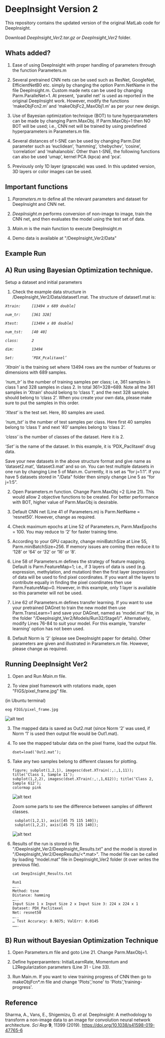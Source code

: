 # DeepInsight Version 2
This repository contains the updated version of the original MatLab code for DeepInsight.

Download <i>DeepInsight_Ver2.tar.gz or DeepInsight_Ver2</i> folder.

## Whats added?
1)	Ease of using DeepInsight with proper handling of parameters through the function Parameters.m

2)	Several pretrained CNN nets can be used such as ResNet, GoogleNet, EfficientNetB0 etc. simply by changing the option Parm.NetName in the file DeepInsight.m. Custom made nets can be used by changing Parm.ParalleNet=1. At present, 'parallel net' is used as reported in the original DeepInsight work. However, modify the functions ‘makeObjFcn2.m’ and ‘makeObjFc2_MaxObj1.m’ as per your new design.

3)	Use of Bayesian optimization technique (BOT) to tune hyperparameters can be made by changing Parm.MaxObj. If Parm.MaxObj=1 then NO BOT will be used; i.e., CNN net will be trained by using predefined hyperparameters in Parameters.m file.

4)	Several distances of t-SNE can be used by changing Parm.Dist parameter such as ‘euclidean’, ‘hamming’, ‘chebychev’, ‘cosine’, ‘correlation’ and ‘mahalanobis’. Other than t-SNE, the following functions can also be used ‘umap’, kernel PCA (kpca) and ‘pca’.

5)	Previously only 1D layer (grapscale) was used. In this updated version, 3D layers or color images can be used.

## Important functions
1)	<i>Parameters.m</i> to define all the relevant parameters and dataset for DeepInsight and CNN net.

2)	<i>DeepInsight.m</i> performs conversion of non-image to image, train the CNN net, and then evaluates the model using the test set of data.

3)	<i>Main.m</i> is the main function to execute DeepInsight.m

4)	Demo data is available at "/DeepInsight_Ver2/Data"


## Example Run 
## A)	Run using Bayesian Optimization technique.

Setup a dataset and initial parameters

1)	Check the example data structure in /DeepInsight_Ver2/Data/dataset1.mat. The structure of dataset1.mat is:

  <p><i>

	Xtrain:		[13494 x 689 double]
  
  	num_tr:		[361 328]
  
  	Xtest:		[13494 x 80 double]
  
  	num_tst:	[40 40]
  
  	class:		2
  
  	dim:		13494
  
	Set:		‘PDX_Pcalitaxel’
</i></p>
  

<i>‘Xtrain’</i> is the training set where 13494 rows are the number of features or dimensions with 689 samples.

<i>‘num_tr’</i> is the number of training samples per class; i.e, 361 samples in class 1 and 328 samples in class 2. In total 361+328=689. Note all the 361 samples in ‘Xtrain’ should belong to ‘class 1’, and the next 328 samples should belong to ‘class 2’. When you create your own data, please make sure to put the samples in this order.

<i>‘Xtest’</i> is the test set. Here, 80 samples are used.

<i>‘num_tst’</i> is the number of test samples per class. Here first 40 samples belong to ‘class 1’ and next ‘40’ samples belong to ‘class 2’.

<i>‘class’</i> is the number of classes of the dataset. Here it is 2.

<i>‘Set’</i> is the name of the dataset. In this example, it is ‘PDX_Paclitaxel’ drug data.

Save your new datasets in the above structure format and give name as ‘dataset2.mat’, ‘dataset3.mat’ and so on. You can test multiple datasets in one run by changing Line 5 of Main.m. Currently, it is set as “for j=1:1”. If you have 5 datasets stored in "/Data" folder then simply change Line 5 as “for j=1:5”.

2)	Open Parameters.m function. Change Parm.MaxObj =2 (Line 21). This would allow 2 objective functions to be created. For better performance with BOT, higher value of Parm.MaxObj is desirable.

3)	Default CNN net (Line 41 of Parameters.m) is Parm.NetName = ‘resnet50’. However, change as required.

4)	Check maximum epochs at Line 52 of Parameters.m, Parm.MaxEpochs = 100. You may reduce to ‘2’ for faster training time.

5)	According to your GPU capacity, change miniBatchSize at Line 55, Parm.miniBatchSize=256. If memory issues are coming then reduce it to ‘128’ or ‘64’ or ‘32’ or ‘16’ or ‘8’.

6)	Line 58 of Parameters.m defines the strategy of feature mapping. Default is Parm.FeatureMap=1; i.e., if 3 layers of data is used (e.g. expression, methylation, and mutation) then the first layer (expression) of data will be used to find pixel coordinates. If you want all the layers to contribute equally in finding the pixel coordinates then use Parm.FeatureMap=0. However, in this example, only 1 layer is available so this parameter will not be used.

7)	Line 62 of Parameters.m defines transfer learning. If you want to use your pretrained DAGnet to train the new model then use Parm.TransLearn=1 and save your DAGnet, named as ‘model.mat’ file, in the folder "/DeepInsight_Ver2/Models/Run32/Stage1/". Alternatively, modify Lines 76-84 to suit your model. For this example, 'transfer learning' option has not been used.

8)	Default Norm is ‘2’ (please see DeepInsight paper for details). Other parameters are given and illustrated in Parameters.m file. However, please change as required.

## Running DeepInsight Ver2

1.	Open and Run <i>Main.m</i> file.
 
2.	To view pixel framework with rotations made, open "FIGS/pixel_frame.jpg" file. 

   (in Ubuntu terminal)
   
	eog FIGS/pixel_frame.jpg 
   ![alt text](https://github.com/alok-ai-lab/DeepInsight/blob/master/ver2/FIGS/pixel_frame.jpg?raw=true)	

3.	The mapped data is saved as Out2.mat (since Norm ‘2’ was used, if Norm ‘1’ is used then output file would be Out1.mat).

4.	To see the mapped tabular data on the pixel frame, load the output file.

   		dset=load(‘Out2.mat’);

5.	Take any two samples belong to different classes for plotting.


		figure; subplot(1,2,1), imagesc(dset.XTrain(:,:,1,11)); title(‘Class 1, Sample 11’);
		subplot(1,2,2), imagesc(dset.XTrain(:,:,1,612)); title(‘Class 2, Sample 612’);
		colormap pink 
 	![alt text](https://github.com/alok-ai-lab/DeepInsight/blob/master/ver2/FIGS/Sample_Comparison.jpg?raw=true)

	Zoom some parts to see the difference between samples of different classes.

		 subplot(1,2,1), axis([45 75 115 140]);
		 subplot(1,2,2), axis([45 75 115 140]);
 	![alt text](https://github.com/alok-ai-lab/DeepInsight/blob/master/ver2/FIGS/Sample_Comparison_Zoomed.jpg?raw=true)

6.	Results of the run is stored in file "/DeepInsight_Ver2/DeepInsight_Results.txt" and the model is stored in "/DeepInsight_Ver2/DeepResults/<*.mat>". The model file can be called by loading “model.mat” file in DeepInsight_Ver2 folder (it over writes the previous file). 

   		cat DeepInsight_Results.txt

   		Run1
   		…..
   		Method: tsne
   		Distance: hamming
   		…..
   		Input Size 1 x Input Size 2 x Input Size 3: 224 x 224 x 1
   		Dataset: PDX_Paclitaxel
   		Net: resnet50
   		…..
   		… Test Accuracy: 0.9875; ValErr: 0.0145
   		…….

## B) Run without Bayesian Optimization Technique
1. Open Parameters.m file and goto Line 21. Change Parm.MaxObj=1.

2. Define hyperparamters: InitialLearnRate, Momentum and L2Regularization parameters (Line 31 - Line 33).

3. Run Main.m. If you want to view training progress of CNN then go to makeObjFcn*.m file and change 'Plots','none' to 'Plots','training-progress'.

## Reference
Sharma, A., Vans, E., Shigemizu, D. *et al.* DeepInsight: A methodology to transform a non-image data to an image for convolution neural network architecture. *Sci Rep* **9**, 11399 (2019). https://doi.org/10.1038/s41598-019-47765-6


